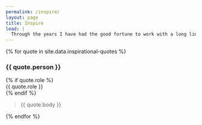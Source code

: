 ```yaml
---
permalink: /inspire/
layout: page
title: Inspire
lead: |
  Through the years I have had the good fortune to work with a long line of thoughtful, dynamic and ambitious people. And I have learned something valuable from so many. What follows are just a few of the pearls of wisdom I’ve picked up through collaboration and partnership. I will update this running list periodically.
---
```


{% for quote in site.data.inspirational-quotes %}
  <div class="grid-container section-pad">
    <div class="grid-x grid-margin-x align-center align-middle">
      <div class="cell small-12 medium-4 large-3 text-right-on-medium">
        <h3 class="headline-5">{{ quote.person }}</h3>
        {% if quote.role %}<div class="text-sans">{{ quote.role }}</div>{% endif %}
      </div>
      <div class="cell small-12 medium-8 large-6">
        <blockquote class="quote-large">{{ quote.body }}</blockquote>
      </div>
    </div>
  </div>
{% endfor %}

